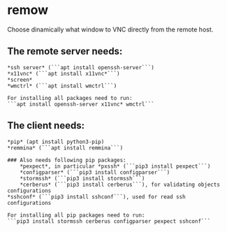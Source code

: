 # remow
Choose dinamically what window to VNC directly from the remote host.


## The remote server needs:

    *ssh server* (```apt install openssh-server```)
    *x11vnc* (```apt install x11vnc*```)
    *screen*
    *wmctrl* (```apt install wmctrl```)
    
    For installing all packages need to run:
    ```apt install openssh-server x11vnc* wmctrl```

## The client needs:

    *pip* (apt install python3-pip)
    *remmina* (```apt install remmina```)

    ### Also needs following pip packages:
        *pexpect*, in particular *pxssh* (```pip3 install pexpect```)
        *configparser* (```pip3 install configparser```)
        *stormssh* (```pip3 install stormssh```)
        *cerberus* (```pip3 install cerberus```), for validating objects configurations
	*sshconf* (```pip3 install sshconf```), used for read ssh configurations
    
    For installing all pip packages need to run:
    ```pip3 install stormssh cerberus configparser pexpect sshconf```
